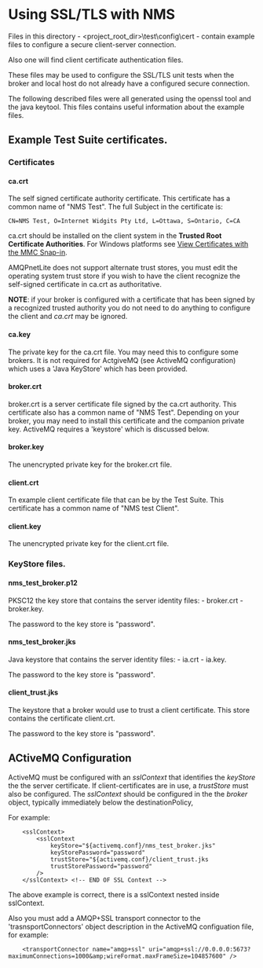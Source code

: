 # Using SSL/TLS with NMS

Files in this directory -  <project_root_dir>\test\config\cert - contain example files to configure a secure client-server connection. 

Also one will find client certificate authentication files.

These files may be used to configure the SSL/TLS unit tests when the broker and local host do not already have a configured secure connection.

The following described files were all generated using the openssl tool and the java keytool. This files contains useful information about the example files.

## Example Test Suite certificates.

### Certificates

#### ca.crt
The self signed certificate authority certificate. This certificate has a common name of "NMS Test". The full Subject in the certificate is:
```
CN=NMS Test, O=Internet Widgits Pty Ltd, L=Ottawa, S=Ontario, C=CA
```
ca.crt should be installed on the client system in the **Trusted Root Certificate Authorities**.  For Windows platforms see [View Certificates with the MMC Snap-in](https://docs.microsoft.com/en-us/dotnet/framework/wcf/feature-details/how-to-view-certificates-with-the-mmc-snap-in).

AMQPnetLite does not support alternate trust stores, you must edit the operating system trust store if you wish to have the client recognize the self-signed certificate in ca.crt as authoritative. 

**NOTE**: if your broker is configured with a certificate that has been signed by a recognized trusted authority you do not need to do anything to configure the client and _ca.crt_ may be ignored.


#### ca.key
The private key for the ca.crt file.  You may need this to configure some brokers.  It is not required for ActgiveMQ (see ActiveMQ configuration) which uses a 'Java KeyStore' which has been provided.

#### broker.crt

broker.crt is a server certificate file signed by the ca.crt authority. This certificate also has a common name of "NMS Test".  Depending on your broker, you may need to install this certificate and the companion private key.  ActiveMQ requires a 'keystore' which is discussed below.

#### broker.key 
The unencrypted private key for the broker.crt file.

#### client.crt
Tn example client certificate file that can be by the Test Suite.  This certificate has a common name of "NMS test Client".

#### client.key
The unencrypted private key for the client.crt file.

### KeyStore files.
#### nms_test_broker.p12

PKSC12 the key store that contains the server identity files: 
    - broker.crt
    - broker.key. 
        
The password to the key store is "password".

#### nms_test_broker.jks
Java keystore that contains the server identity files:
    - ia.crt 
    - ia.key.

The password to the key store is "password".

#### client_trust.jks
The keystore that a broker would use to trust a client certificate. This store contains the certificate client.crt.

The password to the key store is "password".
## ACtiveMQ Configuration

ActiveMQ must be configured with an _sslContext_ that identifies the _keyStore_ the the server certificate.  If client-certificates are in use, a _trustStore_ must also be configured.  The _sslContext_ should be configured in the the _broker_ object, typically immediately below the destinationPolicy, 

For example:

```
    <sslContext>
        <sslContext
            keyStore="${activemq.conf}/nms_test_broker.jks" 
            keyStorePassword="password"
            trustStore="${activemq.conf}/client_trust.jks
            trustStorePassword="password"
        />
    </sslContext> <!-- END OF SSL Context -->
```
The above example is correct, there is a sslContext nested inside sslContext.

Also you must add a AMQP+SSL transport connector to the 'trasnsportConnectors' object description in the ActiveMQ configuation file,  for example:

```
    <transportConnector name="amqp+ssl" uri="amqp+ssl://0.0.0.0:5673?maximumConnections=1000&amp;wireFormat.maxFrameSize=104857600" />
```
